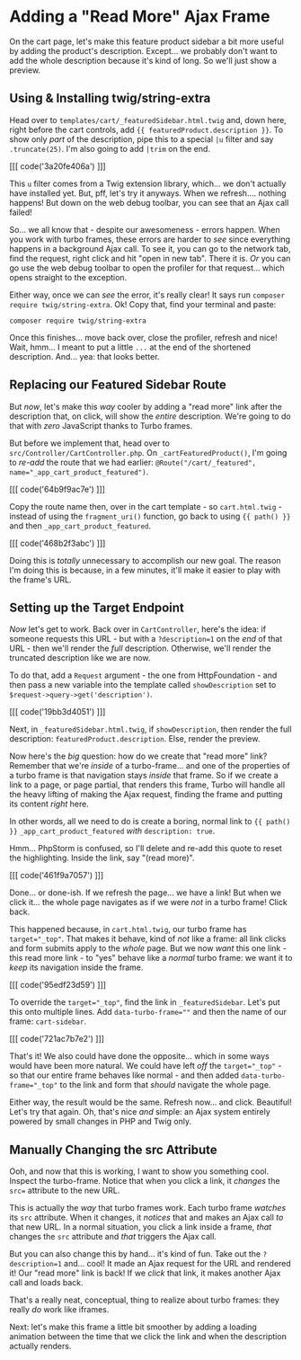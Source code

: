 # Adding a "Read More" Ajax Frame

On the cart page, let's make this feature product sidebar a bit more useful by adding
the product's description. Except... we probably don't want to add the whole
description because it's kind of long. So we'll just show a preview.

## Using & Installing twig/string-extra

Head over to `templates/cart/_featuredSidebar.html.twig` and, down here, right before
the cart controls, add `{{ featuredProduct.description }}`. To show only *part*
of the description, pipe this to a special `|u` filter and say `.truncate(25)`.
I'm also going to add `|trim` on the end.

[[[ code('3a20fe406a') ]]]

This `u` filter comes from a Twig extension library, which... we don't actually have
installed yet. But, pff, let's try it anyways. When we refresh.... nothing happens!
But down on the web debug toolbar, you can see that an Ajax call failed!

So... we all know that - despite our awesomeness - errors happen. When you
work with turbo frames, these errors are harder to *see* since everything happens in
a background Ajax call. To see it, you can go to the network tab, find the request,
right click and hit "open in new tab". There it is. *Or* you can go use the web
debug toolbar to open the profiler for that request... which opens straight to the
exception.

Either way, once we can *see* the error, it's really clear! It says run
`composer require twig/string-extra`. Ok! Copy that, find your terminal and
paste:

```terminal-silent
composer require twig/string-extra
```

Once this finishes... move back over, close the profiler, refresh and nice! Wait,
hmm... I meant to put a little `...` at the end of the shortened description.
And... yea: that looks better.

## Replacing our Featured Sidebar Route

But *now*, let's make this *way* cooler by adding a "read more" link after
the description that, on click, will show the *entire* description. We're going
to do that with *zero* JavaScript thanks to Turbo frames.

But before we implement that, head over to `src/Controller/CartController.php`.
On `_cartFeaturedProduct()`, I'm going to *re-add* the route that we had earlier:
`@Route("/cart/_featured", name="_app_cart_product_featured")`.

[[[ code('64b9f9ac7e') ]]]

Copy the route name then, over in the cart template - so `cart.html.twig` -
instead of using the `fragment_uri()` function, go back to using `{{ path() }}`
and then `_app_cart_product_featured`.

[[[ code('468b2f3abc') ]]]

Doing this is *totally* unnecessary to accomplish our new goal. The reason
I'm doing this is because, in a few minutes, it'll make it easier to play with
the frame's URL.

## Setting up the Target Endpoint

*Now* let's get to work. Back over in `CartController`, here's the idea: if someone
requests this URL - but with a `?description=1` on the *end* of that URL - then
we'll render the *full* description. Otherwise, we'll render the truncated
description like we are now.

To do that, add a `Request` argument - the one from HttpFoundation - and then
pass a new variable into the template called `showDescription` set to
`$request->query->get('description')`.

[[[ code('19bb3d4051') ]]]

Next, in `_featuredSidebar.html.twig`, if `showDescription`, then render
the full description: `featuredProduct.description`. Else, render the preview.

Now here's the *big* question: how do we create that "read more" link?
Remember that we're *inside* of a turbo-frame... and one of the properties of
a turbo frame is that navigation stays *inside* that frame. So if we create a
link to a page, or page partial, that renders this frame, Turbo will handle all
the heavy lifting of making the Ajax request, finding the frame and putting
its content *right* here.

In other words, all we need to do is create a boring, normal link to `{{ path() }}`
`_app_cart_product_featured` *with* `description: true`.

Hmm... PhpStorm is confused, so I'll delete and re-add this quote to reset the
highlighting. Inside the link, say "(read more)".

[[[ code('461f9a7057') ]]]

Done... or done-ish. If we refresh the page... we have a link! But when we click
it... the whole page navigates as if we were *not* in a turbo frame! Click back.

This happened because, in `cart.html.twig`, our turbo frame has `target="_top"`.
That makes it behave, kind of *not* like a frame: all link clicks and form submits
apply to the *whole* page. But we now *want* this one link - this read more link -
to "yes" behave like a *normal* turbo frame: we want it to *keep* its navigation
inside the frame.

[[[ code('95edf23d59') ]]]

To override the `target="_top"`, find the link in `_featuredSidebar`. Let's
put this onto multiple lines. Add `data-turbo-frame=""` and then the name
of our frame: `cart-sidebar`.

[[[ code('721ac7b7e2') ]]]

That's it! We also could have done the opposite... which in some ways would have
been more natural. We could have left *off* the `target="_top"` - so that our
entire frame behaves like normal - and then added `data-turbo-frame="_top"` to
the link and form that *should* navigate the whole page.

Either way, the result would be the same. Refresh now... and click. Beautiful!
Let's try that again. Oh, that's nice *and* simple: an Ajax system entirely
powered by small changes in PHP and Twig only.

## Manually Changing the src Attribute

Ooh, and now that this is working, I want to show you something cool. Inspect
the turbo-frame. Notice that when you click a link, it *changes* the `src=`
attribute to the new URL.

This is actually the *way* that turbo frames work. Each turbo frame *watches*
its `src` attribute. When it changes, it *notices* that and makes an Ajax call
*to* that new URL. In a normal situation, you click a link inside a frame, *that*
changes the `src` attribute and *that* triggers the Ajax call.

But you can also change this by hand... it's kind of fun. Take out the
`?description=1` and... cool! It made an Ajax request for the URL and rendered it!
Our "read more" link is back! If we *click* that link, it makes another Ajax call
and loads back.

That's a really neat, conceptual, thing to realize about turbo frames: they really
*do* work like iframes.

Next: let's make this frame a little bit smoother by adding a loading animation
between the time that we click the link and when the description actually renders.
